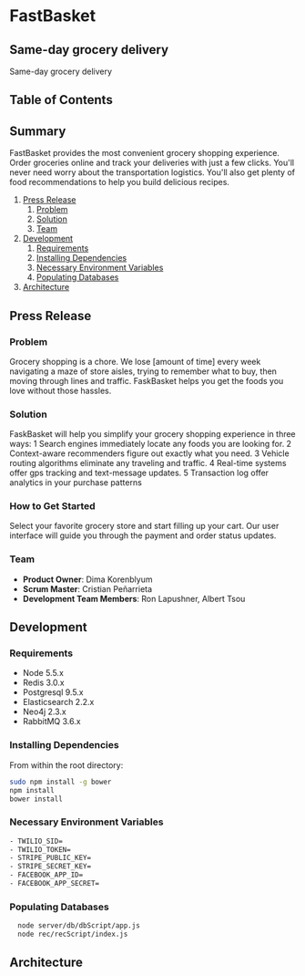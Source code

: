 # FastBasket

## Same-day grocery delivery ##
Same-day grocery delivery

## Table of Contents

## Summary ##
  FastBasket provides the most convenient grocery shopping experience. Order groceries online and track your deliveries with just a few clicks. You'll never need worry about the transportation logistics. You'll also get plenty of food recommendations to help you build delicious recipes.


1. [Press Release](#press-release)
    1. [Problem](#problem)
    1. [Solution](#solution)
    1. [Team](#team)
1. [Development](#development)
    1. [Requirements](#requirements)
    1. [Installing Dependencies](#installing-dependencies)
    1. [Necessary Environment Variables](#necessary-environment-variables)
    1. [Populating Databases](#populating-databases)
1. [Architecture](#architecture)

## Press Release

### Problem
  Grocery shopping is a chore. We lose [amount of time] every week navigating a maze of store aisles, trying to remember what to buy, then moving through lines and traffic. FaskBasket helps you get the foods you love without those hassles.

### Solution
  FaskBasket will help you simplify your grocery shopping experience in three ways:
    1 Search engines immediately locate any foods you are looking for.
    2 Context-aware recommenders figure out exactly what you need.
    3 Vehicle routing algorithms eliminate any traveling and traffic.
    4 Real-time systems offer gps tracking and text-message updates.
    5 Transaction log offer analytics in your purchase patterns


### How to Get Started
  Select your favorite grocery store and start filling up your cart. Our user interface will guide you through the payment and order status updates.


### Team

  - __Product Owner__: Dima Korenblyum
  - __Scrum Master__: Cristian Peñarrieta
  - __Development Team Members__: Ron Lapushner, Albert Tsou

## Development

### Requirements

- Node 5.5.x
- Redis 3.0.x
- Postgresql 9.5.x
- Elasticsearch 2.2.x
- Neo4j 2.3.x
- RabbitMQ 3.6.x

### Installing Dependencies

From within the root directory:

```sh
sudo npm install -g bower
npm install
bower install
```

### Necessary Environment Variables

```sh
- TWILIO_SID=
- TWILIO_TOKEN=
- STRIPE_PUBLIC_KEY=
- STRIPE_SECRET_KEY=
- FACEBOOK_APP_ID=
- FACEBOOK_APP_SECRET=
```

### Populating Databases

```sh
  node server/db/dbScript/app.js
  node rec/recScript/index.js
```

## Architecture
